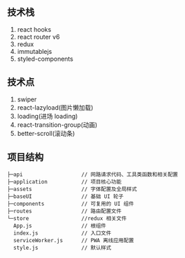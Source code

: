## 技术栈

1. react hooks
2. react router v6
3. redux
4. immutablejs
5. styled-components

## 技术点

1. swiper
2. react-lazyload(图片懒加载)
3. loading(进场 loading)
4. react-transition-group(动画)
5. better-scroll(滚动条)

## 项目结构

```
├─api                   // 网路请求代码、工具类函数和相关配置
├─application           // 项目核心功能
├─assets                // 字体配置及全局样式
├─baseUI                // 基础 UI 轮子
├─components            // 可复用的 UI 组件
├─routes                // 路由配置文件
└─store                 //redux 相关文件
  App.js                // 根组件
  index.js              // 入口文件
  serviceWorker.js      // PWA 离线应用配置
  style.js              // 默认样式
```
